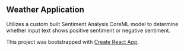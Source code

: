 ## Weather Application ##

Utilizes a custom built Sentiment Analysis CoreML model to determine whether input text shows positive sentiment or negative sentiment.

This project was bootstrapped with [Create React App](https://github.com/facebook/create-react-app).
